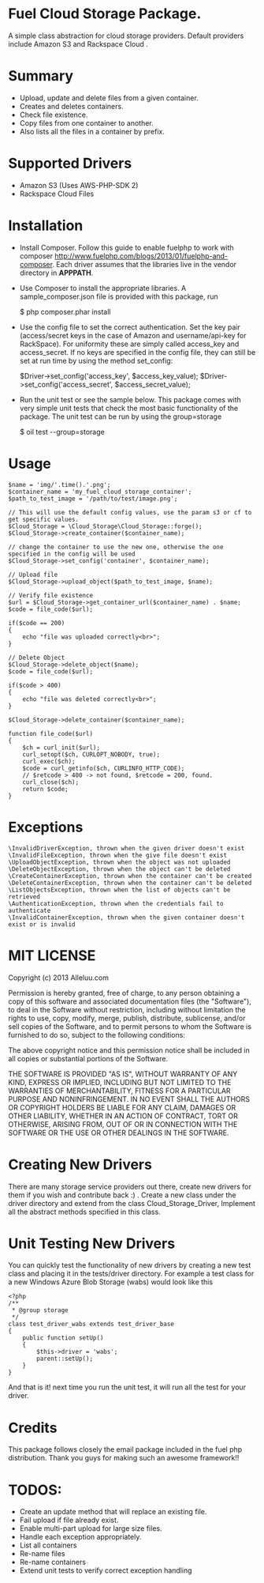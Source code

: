 # Fuel Cloud Storage Package.

A simple class abstraction for cloud storage providers. Default providers include Amazon S3 and Rackspace Cloud .

# Summary

* Upload, update and delete files from a given container.
* Creates and deletes containers.
* Check file existence.
* Copy files from one container to another.
* Also lists all the files in a container by prefix.

# Supported Drivers

* Amazon S3 (Uses AWS-PHP-SDK 2)
* Rackspace Cloud Files 

# Installation
* Install Composer. Follow this guide to enable fuelphp to work with composer
http://www.fuelphp.com/blogs/2013/01/fuelphp-and-composer. Each driver assumes
that the libraries live in the vendor directory in **APPPATH**.

* Use Composer to install the appropriate libraries. 
A sample_composer.json file is provided with this package, run 


    $ php composer.phar install  


* Use the config file to set the correct authentication.
Set the key pair (access/secret keys in the case of Amazon and 
username/api-key for RackSpace). For uniformity these are
simply called access_key and access_secret.
If no keys are specified in the config file, they can 
still be set at run time by using the method set_config:


    $Driver->set_config('access_key', $access_key_value);
    $Driver->set_config('access_secret', $access_secret_value);


* Run the unit test or see the sample below. 
This package comes with very simple unit tests that check the most basic 
functionality of the package. The unit test can be run by using the group=storage 


     $ oil test --group=storage


# Usage

    $name = 'img/'.time().'.png';
    $container_name = 'my_fuel_cloud_storage_container';
    $path_to_test_image = '/path/to/test/image.png';

    // This will use the default config values, use the param s3 or cf to get specific values.
    $Cloud_Storage = \Cloud_Storage\Cloud_Storage::forge();
    $Cloud_Storage->create_container($container_name);

    // change the container to use the new one, otherwise the one specified in the config will be used
    $Cloud_Storage->set_config('container', $container_name);

    // Upload file
    $Cloud_Storage->upload_object($path_to_test_image, $name);

    // Verify file existence
    $url = $Cloud_Storage->get_container_url($container_name) . $name;
    $code = file_code($url);

    if($code == 200)
    {
        echo "file was uploaded correctly<br>";
    }

    // Delete Object
    $Cloud_Storage->delete_object($name);
    $code = file_code($url);

    if($code > 400)
    {
        echo "file was deleted correctly<br>";
    }

    $Cloud_Storage->delete_container($container_name);

    function file_code($url) 
    {
        $ch = curl_init($url);
        curl_setopt($ch, CURLOPT_NOBODY, true);
        curl_exec($ch);
        $code = curl_getinfo($ch, CURLINFO_HTTP_CODE);
        // $retcode > 400 -> not found, $retcode = 200, found.
        curl_close($ch);
        return $code;
    }
    

# Exceptions
    \InvalidDriverException, thrown when the given driver doesn't exist
    \InvalidFileException, thrown when the give file doesn't exist
    \UploadObjectException, thrown when the object was not uploaded
    \DeleteObjectException, thrown when the object can't be deleted
    \CreateContainerException, thrown when the container can't be created
    \DeleteContainerException, thrown when the container can't be deleted
    \ListObjectsException, thrown when the list of objects can't be retrieved 
    \AuthenticationException, thrown when the credentials fail to authenticate
    \InvalidContainerException, thrown when the given container doesn't exist or is invalid 

# MIT LICENSE

Copyright (c) 2013 Alleluu.com

Permission is hereby granted, free of charge, to any person obtaining a copy of this software and associated documentation files (the "Software"), to deal in the Software without restriction, including without limitation the rights to use, copy, modify, merge, publish, distribute, sublicense, and/or sell copies of the Software, and to permit persons to whom the Software is furnished to do so, subject to the following conditions:

The above copyright notice and this permission notice shall be included in all copies or substantial portions of the Software.

THE SOFTWARE IS PROVIDED "AS IS", WITHOUT WARRANTY OF ANY KIND, EXPRESS OR IMPLIED, INCLUDING BUT NOT LIMITED TO THE WARRANTIES OF MERCHANTABILITY, FITNESS FOR A PARTICULAR PURPOSE AND NONINFRINGEMENT. IN NO EVENT SHALL THE AUTHORS OR COPYRIGHT HOLDERS BE LIABLE FOR ANY CLAIM, DAMAGES OR OTHER LIABILITY, WHETHER IN AN ACTION OF CONTRACT, TORT OR OTHERWISE, ARISING FROM, OUT OF OR IN CONNECTION WITH THE SOFTWARE OR THE USE OR OTHER DEALINGS IN THE SOFTWARE.

# Creating New Drivers
There are many storage service providers out there, create new drivers for them if you wish and contribute back :) . Create a new class under the driver directory and extend from the class Cloud_Storage_Driver, Implement all the abstract methods specified in this class.

# Unit Testing New Drivers
You can quickly test the functionality of new drivers by creating a new test class and placing it in the tests/driver directory. For example a test class for a new Windows Azure Blob Storage (wabs) would look like this

    <?php
    /**
     * @group storage
     */
    class test_driver_wabs extends test_driver_base
    {
        public function setUp()
        {
            $this->driver = 'wabs';
            parent::setUp();
        }
    }

And that is it! next time you run the unit test, it will run all the test for your driver.

# Credits
This package follows closely the email package included in the fuel php distribution. Thank you guys for making such an awesome framework!!

# TODOS:

* Create an update method that will replace an existing file.
* Fail upload if file already exist.
* Enable multi-part upload for large size files.
* Handle each exception appropriately.
* List all containers
* Re-name files
* Re-name containers
* Extend unit tests to verify correct exception handling

    
    